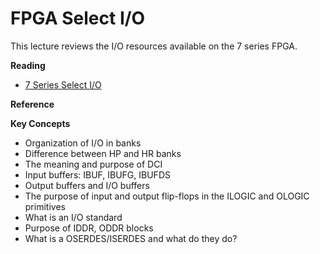 
# FPGA Select I/O

This lecture reviews the I/O resources available on the 7 series FPGA.

**Reading**

  * [7 Series Select I/O](https://docs.amd.com/v/u/en-US/ug471_7Series_SelectIO)

**Reference**

**Key Concepts**

  * Organization of I/O in banks
  * Difference between HP and HR banks
  * The meaning and purpose of DCI
  * Input buffers: IBUF, IBUFG, IBUFDS
  * Output buffers and I/O buffers
  * The purpose of input and output flip-flops in the ILOGIC and OLOGIC primitives
  * What is an I/O standard
  * Purpose of IDDR, ODDR blocks
  * What is a OSERDES/ISERDES and what do they do?

